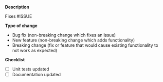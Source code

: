 <!--
    Please read https://github.com/pincher95/git2consul-go/blob/master/.github/PULL_REQUEST_TEMPLATE.md before submitting
    your pull request. Please fill in each section below to help us better prioritize your pull request. Thanks!
-->

**Description**

<!-- Please provide a summary of the change here. -->

<!-- Please link to all GitHub issue that this pull request implements(i.e. Fixes #123) -->
Fixes #ISSUE

**Type of change**

<!-- Please delete options that are not relevant. -->

* Bug fix (non-breaking change which fixes an issue)
* New feature (non-breaking change which adds functionality)
* Breaking change (fix or feature that would cause existing functionality to not work as expected)

**Checklist**

- [ ] Unit tests updated
- [ ] Documentation updated
